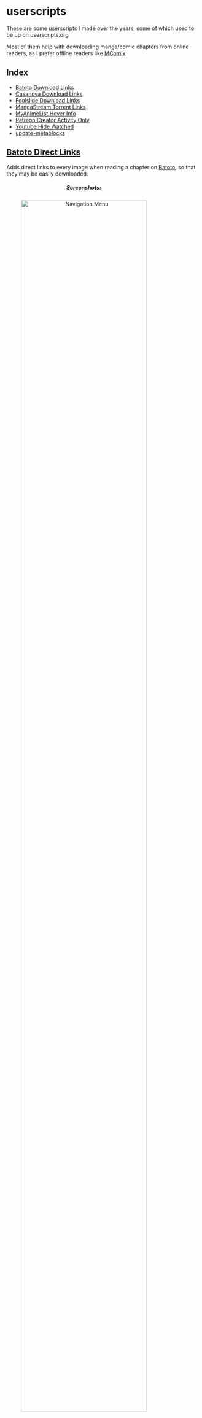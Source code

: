 userscripts
==================

These are some userscripts I made over the years,
some of which used to be up on userscripts.org  

Most of them help with downloading manga/comic chapters from online readers,
as I prefer offline readers like [MComix](http://sourceforge.net/projects/mcomix/).


Index
-----
 * [Batoto Download Links](#batoto-download-links)
 * [Casanova Download Links](#casanova-download-)
 * [Foolslide Download Links](#foolslide-download-links)
 * [MangaStream Torrent Links](#mangastream-torrent-links)
 * [MyAnimeList Hover Info](#myanimelist-hover-info)
 * [Patreon Creator Activity Only](#patreon-creator-activity-only)
 * [Youtube Hide Watched](#youtube-hide-watched)
 * [update-metablocks](#update-metablocks)



<h2 id="batoto-download-links">
	<a href="batoto-direct-links/batoto_direct_links.user.js">Batoto Direct Links</a>
</h2>

Adds direct links to every image when reading a chapter on [Batoto](http://http://www.batoto.net),
so that they may be easily downloaded.


<div class="screenshots" style="max-width: 80%" align="center">
	<h5>Screenshots:</h5>
	<img src="http://i.imgur.com/VXo2aAB.png" width="90%" alt="Navigation Menu" />
    <img src="http://i.imgur.com/vs2NRDg.png" width="45%" alt="Batoto Direct Links" />
    <img src="http://i.imgur.com/FpaIC0D.png" width="45%" alt="Batoto Clean" />

</div>


<h2 id="casanova-download-links">
	<a href="casanova-direct-links/casanova_direct_links.user.js">Casanova Direct Links</a>
</h2>

Adds direct links to every image when reading a chapter on [Casanovascans](http://casanovascans.com/).  
Essentially the exact same script as Batoto Direct Links, only updated to grab all the pages using  
**xmlhttpRequests**.

<div class="screenshots" style="max-width: 80%" align="center">
	<h5>Screenshots:</h5>
	<img src="http://i.imgur.com/yZM4g3N.png" width="90%" alt="Navigation Menu" />
    <img src="http://i.imgur.com/avwGbHv.png" width="45%" alt="Casanova Direct Links" />
    <img src="http://i.imgur.com/xh6lFE1.png" width="45%" alt="Casanova Clean" />

</div>



<h2 id="foolslide-download-links">
        <a href="foolslide-download-links/foolslide-download-links.user.js">FoOlslide Download Links</a>
</h2>

Adds Download Links to Foolslide reader links on a (front) page.

Is only set to work for [Akashi Scans](http://akashiscans.com/) by default,
but should work for any page you know contains links to a [FoOlslide](https://foolcode.github.io/FoOlSlide/) reader.

<div class="screenshots" style="max-wdith: 80%" align="center">
	<h5>Screenshots:</h5>
    <img src="http://i.imgur.com/0UpEihx.png" alt="Download links" />
    <br />
    <img src="http://i.imgur.com/f0GgH1D.png" width="75%" alt="Multiple Download Links" />
</div>



<h2 id="mangastream-torrent-links">
	<a href="mangastream-torrent-links/mangastream_torrent_link.user.js">Mangastream Torrent Links</a>
</h2>

Provides direct image and external download links for the the 
[MangaStream](http://mangastream.com/) Reader.

 <div class="screenshots" style="max-width: 80%" align="center">
	<h5>Screenshots:</h5>
    <img src="http://i.imgur.com/ieHxlwd.png" alt="Navigation Menu" />
    <img src="http://i.imgur.com/474MQmC.png" width="33%" alt="Direct Links" />
    <img src="http://i.imgur.com/mWIIKGy.png" width="33%" alt="Torrent Links" />
</div>

<h2 id="myanimelist-hover-info">
	<a href="myanimelist-hover-info/myanimelist-hover-info.user.js">MyAnimeList Hover Info</a>
</h2>

Adds hovering info boxes to links on [MyAnimeList](http://myanimelist.net) 
similar to the ones on Top Anime/Manga pages, to normal links.  

**Note**: This is a very dirty hack; it doesn't work great, and it never will.

<div class="screenshots" style="max-width: 80%" align="center">
	<h5>Screenshots:</h5>
    <img src="http://i.imgur.com/7FWhhrR.png" width="45%"alt="On shared lists" />
	<img src="http://i.imgur.com/GWoKkvR.png" width="45%"alt="On profiles" />
</div>


<h2 id="patreon-creator-activity-only">
	<a href="patreon-creator-activity-only/Patreon_Creator_Activity_Only.user.js">Patreon Creator Activity Only</a>
</h2>

Hides non-creator posts on [Patreon](https://www.patreon.com/)
from a projects Activity page.

<div class="screenshots" style="max-width: 80%" align="center">
	<h5>Screenshots:</h5>
    <img src="http://i.imgur.com/F21HAI5.png" width="45%" alt="Hide comments off" />
    <img src="http://i.imgur.com/J3KBBWo.png" width="45%" alt="Hide comments on"  />
</div>


<h2 id="youtube-hide-watched">
	<a href="youtube-hide-watched/youtube-hide-watched.user.js">Youtube Hide Watched</a>
</h2>

A no-nonsense userscript that hides watched videos from your subscription inbox on [Youtube](https://www.youtube.com/feed/subscriptions).


<div class="screenshots" style="max-width: 80%" align="center">
	<h5>Screenshots:</h5>
    <img src="http://i.imgur.com/1i1P5bI.png" width="90%" alt="Navigation Menu" />
    <img src="http://i.imgur.com/4Y9AsDi.png" width="45%" alt="Hide Videos off" />
    <img src="http://i.imgur.com/4EuPN1x.png" width="45%" alt="Hide videos on"  />
</div>


<h2 id="update-metablocks">
	<a href="update-metablocks">update-metablocks</a>
</h2>

update-metablocks is a small shell script that takes the  
```javascript
       ==Userscript==

      ==/Userscript==
```
metablocks from userscript files, and copies them into *.meta.js files.  
It's current features also inclede automatic @date updating and insertion.

For examples run ```sh $ ./update-metablocks --help```;  
or ```sh ./update-metablocks */*.user.js``` to do a dry run on all user.js files.
